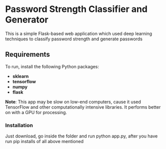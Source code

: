 # Password Strength Classifier and Generator

This is a simple Flask-based web application which used deep learning techniques to classify password strength and generate passwords

## Requirements

To run, install the following Python packages:

- **sklearn**
- **tensorflow** 
- **numpy**
- **flask** 

**Note**: This app may be slow on low-end computers, cause it used TensorFlow and other computationally intensive libraries. It performs better on with a GPU for processing.

### Installation

 Just download, go inside the folder and run python app.py, after you have run pip installs of all above mentioned
